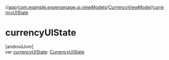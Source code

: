 //[app](../../../index.md)/[com.example.expensesage.ui.viewModels](../index.md)/[CurrencyViewModel](index.md)/[currencyUIState](currency-u-i-state.md)

# currencyUIState

[androidJvm]\
var [currencyUIState](currency-u-i-state.md): [CurrencyUIState](../-currency-u-i-state/index.md)
